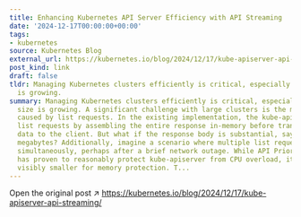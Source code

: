 ```yaml
---
title: Enhancing Kubernetes API Server Efficiency with API Streaming
date: '2024-12-17T00:00:00+00:00'
tags:
- kubernetes
source: Kubernetes Blog
external_url: https://kubernetes.io/blog/2024/12/17/kube-apiserver-api-streaming/
post_kind: link
draft: false
tldr: Managing Kubernetes clusters efficiently is critical, especially as their size
  is growing.
summary: Managing Kubernetes clusters efficiently is critical, especially as their
  size is growing. A significant challenge with large clusters is the memory overhead
  caused by list requests. In the existing implementation, the kube-apiserver processes
  list requests by assembling the entire response in-memory before transmitting any
  data to the client. But what if the response body is substantial, say hundreds of
  megabytes? Additionally, imagine a scenario where multiple list requests flood in
  simultaneously, perhaps after a brief network outage. While API Priority and Fairness
  has proven to reasonably protect kube-apiserver from CPU overload, its impact is
  visibly smaller for memory protection. T...
---
```

Open the original post ↗ https://kubernetes.io/blog/2024/12/17/kube-apiserver-api-streaming/
